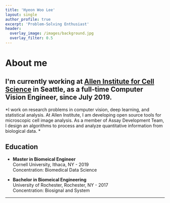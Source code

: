 ```yaml
---
title: 'Hyeon Woo Lee'
layout: single
author_profile: true
excerpt: 'Problem-Solving Enthusiast'
header:
  overlay_image: /images/background.jpg
  overlay_filter: 0.5
---
```


# About me

I'm currently working at [Allen Institute for Cell Science](https://alleninstitute.org/what-we-do/cell-science/) in Seattle, as a full-time **Computer Vision Engineer**, since July 2019.
---

*I work on research problems in computer vision, deep learning, and statistical analysis. At Allen Institute, I am developing open source tools for microscopic cell image analysis. As a member of Assay Development Team, I design an algorithms to process and analyze quantitative information from biological data. *

## Education

- **Master in Biomeical Engineer**<br />
    Cornell University, Ithaca, NY - 2019 <br />
    Concentration: Biomedical Data Science

- **Bachelor in Biomeical Engineering**<br />
    University of Rochester, Rochester, NY - 2017<br />
    Concentration: Biosignal and System
---